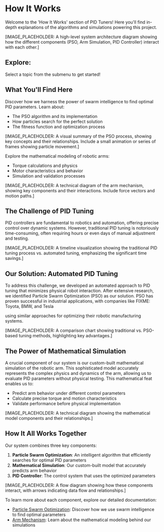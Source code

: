 # How It Works

Welcome to the 'How It Works' section of PID Tuners! Here you'll find in-depth explanations of the algorithms and simulations powering this project.

[IMAGE_PLACEHOLDER: A high-level system architecture diagram showing how the different components (PSO, Arm Simulation, PID Controller) interact with each other.]

## Explore:

[//]: # (- **[Particle Swarm Optimization]&#40;HowItWorks/ParticleSwarmOptimization.md&#41;:** Learn how swarm intelligence is used to tune PID parameters.)

[//]: # (- **[Arm Mechanism]&#40;HowItWorks/ArmMechanism.md&#41;:** Dive into the physics and simulation of robotic arms.)

Select a topic from the submenu to get started!

## What You'll Find Here

[//]: # (### [Particle Swarm Optimization]&#40;HowItWorks/ParticleSwarmOptimization.md&#41;)
Discover how we harness the power of swarm intelligence to find optimal PID parameters. Learn about:
- The PSO algorithm and its implementation
- How particles search for the perfect solution
- The fitness function and optimization process

[IMAGE_PLACEHOLDER: A visual summary of the PSO process, showing key concepts and their relationships. Include a small animation or series of frames showing particle movement.]

[//]: # (### [Arm Mechanism]&#40;HowItWorks/ArmMechanism.md&#41;)
Explore the mathematical modeling of robotic arms:
- Torque calculations and physics
- Motor characteristics and behavior
- Simulation and validation processes

[IMAGE_PLACEHOLDER: A technical diagram of the arm mechanism, showing key components and their interactions. Include force vectors and motion paths.]

## The Challenge of PID Tuning

PID controllers are fundamental to robotics and automation, offering precise control over dynamic systems. However, traditional PID tuning is notoriously time-consuming, often requiring hours or even days of manual adjustment and testing.

[IMAGE_PLACEHOLDER: A timeline visualization showing the traditional PID tuning process vs. automated tuning, emphasizing the significant time savings.]

## Our Solution: Automated PID Tuning

To address this challenge, we developed an automated approach to PID tuning that minimizes physical robot interaction. After extensive research, we identified Particle Swarm Optimization (PSO) as our solution. PSO has proven successful in industrial applications, with companies like FIXME: Toyota, BMW, and Tesla

using similar approaches for optimizing their robotic manufacturing systems.

[IMAGE_PLACEHOLDER: A comparison chart showing traditional vs. PSO-based tuning methods, highlighting key advantages.]

## The Power of Mathematical Simulation

A crucial component of our system is our custom-built mathematical simulation of the robotic arm. This sophisticated model accurately represents the complex physics and dynamics of the arm, allowing us to evaluate PID parameters without physical testing. This mathematical feat enables us to:

- Predict arm behavior under different control parameters
- Calculate precise torque and motion characteristics
- Validate performance before physical implementation

[IMAGE_PLACEHOLDER: A technical diagram showing the mathematical model components and their relationships.]

## How It All Works Together

Our system combines three key components:

1. **Particle Swarm Optimization**: An intelligent algorithm that efficiently searches for optimal PID parameters
2. **Mathematical Simulation**: Our custom-built model that accurately predicts arm behavior
3. **PID Controller**: The control system that uses the optimized parameters

[IMAGE_PLACEHOLDER: A flow diagram showing how these components interact, with arrows indicating data flow and relationships.]

To learn more about each component, explore our detailed documentation:
- [Particle Swarm Optimization](ParticleSwarmOptimization.md): Discover how we use swarm intelligence to find optimal parameters
- [Arm Mechanism](ArmMechanism.md): Learn about the mathematical modeling behind our simulations


